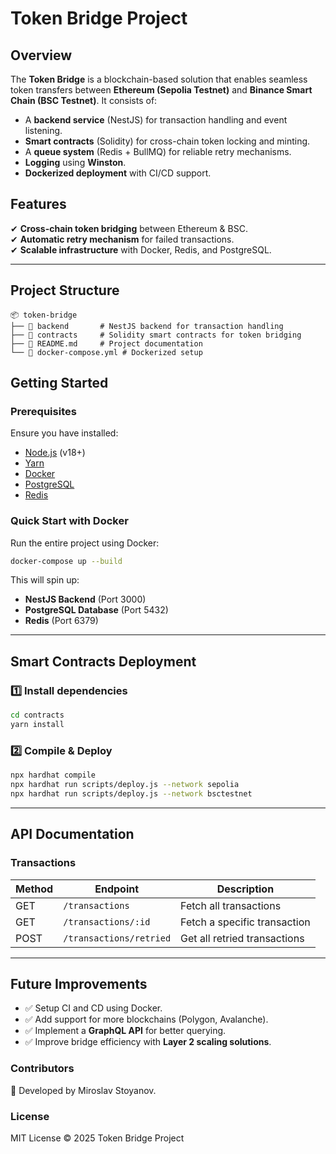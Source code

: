 # Token Bridge Project

## Overview
The **Token Bridge** is a blockchain-based solution that enables seamless token transfers between **Ethereum (Sepolia Testnet)** and **Binance Smart Chain (BSC Testnet)**. It consists of:
- A **backend service** (NestJS) for transaction handling and event listening.
- **Smart contracts** (Solidity) for cross-chain token locking and minting.
- A **queue system** (Redis + BullMQ) for reliable retry mechanisms.
- **Logging** using **Winston**.
- **Dockerized deployment** with CI/CD support.

## Features
✔ **Cross-chain token bridging** between Ethereum & BSC.  
✔ **Automatic retry mechanism** for failed transactions.  
✔ **Scalable infrastructure** with Docker, Redis, and PostgreSQL.

---

## Project Structure
```
📦 token-bridge
├── 📂 backend       # NestJS backend for transaction handling
├── 📂 contracts     # Solidity smart contracts for token bridging
├── 📜 README.md     # Project documentation
└── 📜 docker-compose.yml # Dockerized setup
```

## Getting Started
### Prerequisites
Ensure you have installed:
- [Node.js](https://nodejs.org/) (v18+)
- [Yarn](https://yarnpkg.com/)
- [Docker](https://www.docker.com/)
- [PostgreSQL](https://www.postgresql.org/)
- [Redis](https://redis.io/)

### Quick Start with Docker
Run the entire project using Docker:
```sh
docker-compose up --build
```

This will spin up:
- **NestJS Backend** (Port 3000)
- **PostgreSQL Database** (Port 5432)
- **Redis** (Port 6379)

---

## Smart Contracts Deployment
### 1️⃣ Install dependencies
```sh
cd contracts
yarn install
```

### 2️⃣ Compile & Deploy
```sh
npx hardhat compile
npx hardhat run scripts/deploy.js --network sepolia
npx hardhat run scripts/deploy.js --network bsctestnet
```

---

## API Documentation

### Transactions
| Method | Endpoint | Description |
|--------|---------|-------------|
| GET | `/transactions` | Fetch all transactions |
| GET | `/transactions/:id` | Fetch a specific transaction |
| POST | `/transactions/retried` | Get all retried transactions |

---

## Future Improvements
- ✅ Setup CI and CD using Docker.
- ✅ Add support for more blockchains (Polygon, Avalanche).
- ✅ Implement a **GraphQL API** for better querying.
- ✅ Improve bridge efficiency with **Layer 2 scaling solutions**.

### Contributors
🚀 Developed by Miroslav Stoyanov.

### License
MIT License © 2025 Token Bridge Project

